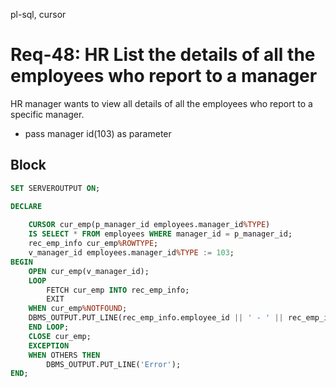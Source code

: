 pl-sql, cursor

# Req-48: HR List the details of all the employees who report to a manager
HR manager wants to view all details of all the employees who report to a specific manager.
- pass manager id(103) as parameter 


## Block

```sql
SET SERVEROUTPUT ON;

DECLARE
   
    CURSOR cur_emp(p_manager_id employees.manager_id%TYPE)
    IS SELECT * FROM employees WHERE manager_id = p_manager_id;
    rec_emp_info cur_emp%ROWTYPE;
    v_manager_id employees.manager_id%TYPE := 103;
BEGIN
    OPEN cur_emp(v_manager_id);
    LOOP
        FETCH cur_emp INTO rec_emp_info;
        EXIT
    WHEN cur_emp%NOTFOUND;
    DBMS_OUTPUT.PUT_LINE(rec_emp_info.employee_id || ' - ' || rec_emp_info.first_name);
    END LOOP;
    CLOSE cur_emp;
    EXCEPTION
    WHEN OTHERS THEN
        DBMS_OUTPUT.PUT_LINE('Error');
END;
```

